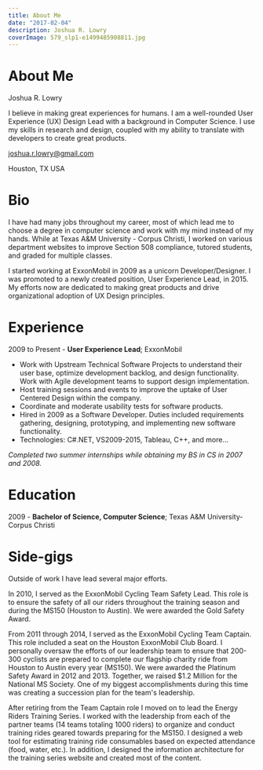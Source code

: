 ```yaml
---
title: About Me
date: "2017-02-04"
description: Joshua R. Lowry
coverImage: 579_slp1-e1499485908811.jpg
---
```


# About Me
Joshua R. Lowry

I believe in making great experiences for humans. I am a well-rounded User Experience (UX) Design Lead with a background in Computer Science. I use my skills in research and design, coupled with my ability to translate with developers to create great products.

[joshua.r.lowry@gmail.com](mailto:joshua.r.lowry@gmail.com)

Houston, TX USA

# Bio

I have had many jobs throughout my career, most of which lead me to choose a degree in computer science and work with my mind instead of my hands. While at Texas A&M University - Corpus Christi, I worked on various department websites to improve Section 508 compliance, tutored students, and graded for multiple classes.

I started working at ExxonMobil in 2009 as a unicorn Developer/Designer. I was promoted to a newly created position, User Experience Lead, in 2015. My efforts now are dedicated to making great products and drive organizational adoption of UX Design principles.

# Experience

2009 to Present - **User Experience Lead**; ExxonMobil

- Work with Upstream Technical Software Projects to understand their user base, optimize development backlog, and design functionality. Work with Agile development teams to support design implementation.
- Host training sessions and events to improve the uptake of User Centered Design within the company.
- Coordinate and moderate usability tests for software products.
- Hired in 2009 as a Software Developer. Duties included requirements gathering, designing, prototyping, and implementing new software functionality.
- Technologies: C#.NET, VS2009-2015, Tableau, C++, and more...

_Completed two summer internships while obtaining my BS in CS in 2007 and 2008._

# Education

2009 - **Bachelor of Science, Computer Science**; Texas A&M University-Corpus Christi

# Side-gigs

Outside of work I have lead several major efforts.

In 2010, I served as the ExxonMobil Cycling Team Safety Lead. This role is to ensure the safety of all our riders throughout the training season and during the MS150 (Houston to Austin). We were awarded the Gold Safety Award.

From 2011 through 2014, I served as the ExxonMobil Cycling Team Captain. This role included a seat on the Houston ExxonMobil Club Board. I personally oversaw the efforts of our leadership team to ensure that 200-300 cyclists are prepared to complete our flagship charity ride from Houston to Austin every year (MS150). We were awarded the Platinum Safety Award in 2012 and 2013. Together, we raised $1.2 Million for the National MS Society. One of my biggest accomplishments during this time was creating a succession plan for the team's leadership.

After retiring from the Team Captain role I moved on to lead the Energy Riders Training Series. I worked with the leadership from each of the partner teams (14 teams totaling 1000 riders) to organize and conduct training rides geared towards preparing for the MS150. I designed a web tool for estimating training ride consumables based on expected attendance (food, water, etc.). In addition, I designed the information architecture for the training series website and created most of the content.
